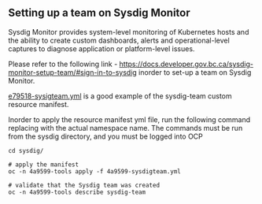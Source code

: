 ## Setting up a team on Sysdig Monitor

Sysdig Monitor provides system-level monitoring of Kubernetes hosts and the ability to create custom dashboards, alerts and operational-level captures to diagnose application or platform-level issues.

Please refer to the following link - https://docs.developer.gov.bc.ca/sysdig-monitor-setup-team/#sign-in-to-sysdig inorder to set-up a team on Sysdig Monitor.

[e79518-sysigteam.yml](https://github.com/bcgov/DITP-DevOps/blob/main/sysdig/e79518-sysdigteam.yml) is a good example of the sysdig-team custom resource manifest.

Inorder to apply the resource manifest yml file, run the following command replacing with the actual namespace name. 
The commands must be run from the sysdig directory, and you must be logged into OCP

```
cd sysdig/

# apply the manifest
oc -n 4a9599-tools apply -f 4a9599-sysdigteam.yml

# validate that the Sysdig team was created
oc -n 4a9599-tools describe sysdig-team 
```

